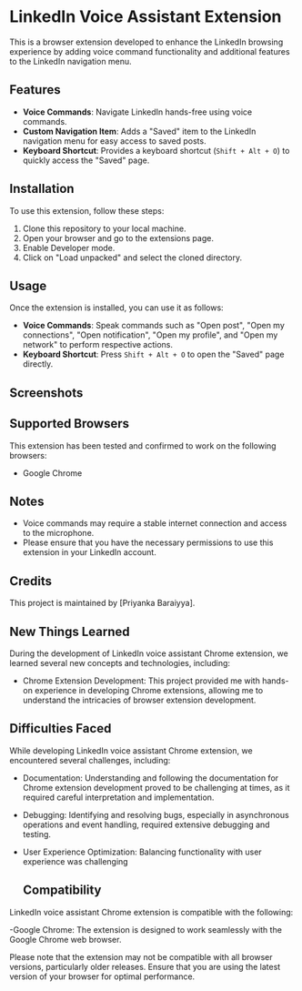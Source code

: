 # LinkedIn Voice Assistant Extension

This is a browser extension developed to enhance the LinkedIn browsing experience by adding voice command functionality and additional features to the LinkedIn navigation menu.

## Features

- **Voice Commands**: Navigate LinkedIn hands-free using voice commands.
- **Custom Navigation Item**: Adds a "Saved" item to the LinkedIn navigation menu for easy access to saved posts.
- **Keyboard Shortcut**: Provides a keyboard shortcut (`Shift + Alt + O`) to quickly access the "Saved" page.

## Installation

To use this extension, follow these steps:

1. Clone this repository to your local machine.
2. Open your browser and go to the extensions page.
3. Enable Developer mode.
4. Click on "Load unpacked" and select the cloned directory.

## Usage

Once the extension is installed, you can use it as follows:

- **Voice Commands**: Speak commands such as "Open post", "Open my connections", "Open notification", "Open my profile", and "Open my network" to perform respective actions.
- **Keyboard Shortcut**: Press `Shift + Alt + O` to open the "Saved" page directly.

## Screenshots

## Supported Browsers

This extension has been tested and confirmed to work on the following browsers:

- Google Chrome

## Notes

- Voice commands may require a stable internet connection and access to the microphone.
- Please ensure that you have the necessary permissions to use this extension in your LinkedIn account.

## Credits

This project is maintained by [Priyanka Baraiyya].

## New Things Learned

During the development of LinkedIn voice assistant Chrome extension, we learned several new concepts and technologies, including:

- Chrome Extension Development: This project provided me with hands-on experience in developing Chrome extensions, allowing me to understand the intricacies of browser extension development.

## Difficulties Faced

While developing LinkedIn voice assistant Chrome extension, we encountered several challenges, including:

- Documentation: Understanding and following the documentation for Chrome extension development proved to be challenging at times, as it required careful interpretation and implementation.
- Debugging: Identifying and resolving bugs, especially in asynchronous operations and event handling, required extensive debugging and testing.
- User Experience Optimization: Balancing functionality with user experience was challenging

  ## Compatibility

LinkedIn voice assistant Chrome extension is compatible with the following:

-Google Chrome: The extension is designed to work seamlessly with the Google Chrome web browser.

Please note that the extension may not be compatible with all browser versions, particularly older releases. Ensure that you are using the latest version of your browser for optimal performance.
